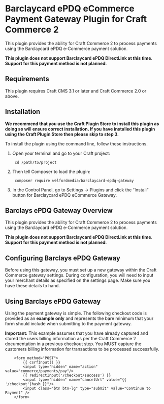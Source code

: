 # Barclaycard ePDQ eCommerce Payment Gateway Plugin for Craft Commerce 2

This plugin provides the ability for Craft Commerce 2 to process payments using the Barclaycard ePDQ e-Commerce payment solution.

**This plugin does not support Barclaycard ePDQ DirectLink at this time. Support for this payment method is not planned.** 

## Requirements

This plugin requires Craft CMS 3.1 or later and Craft Commerce 2.0 or above.

## Installation

**We recommend that you use the Craft Plugin Store to install this plugin as doing so will ensure correct installation. If you have installed this plugin using the Craft Plugin Store then please skip to step 3.**

To install the plugin using the command line, follow these instructions.

1. Open your terminal and go to your Craft project:

        cd /path/to/project

2. Then tell Composer to load the plugin:

        composer require welfordmedia/barclaycard-epdq-gateway

3. In the Control Panel, go to Settings → Plugins and click the “Install” button for Barclaycard ePDQ eCommerce Gateway.

## Barclays ePDQ Gateway Overview

This plugin provides the ability for Craft Commerce 2 to process payments using the Barclaycard ePDQ e-Commerce payment solution.

**This plugin does not support Barclaycard ePDQ DirectLink at this time. Support for this payment method is not planned.**

## Configuring Barclays ePDQ Gateway

Before using this gateway, you must set up a new gateway within the Craft Commerce gateway settings. During configuration, you will need to input your merchant details as specified on the settings page. Make sure you have these details to hand.

## Using Barclays ePDQ Gateway

Using the payment gateway is simple. The following checkout code is provided as an **example only** and represents the bare minimum that your form should include when submitting to the payment gateway.

**Important:** This example assumes that you have already captured and stored the users billing information as per the Craft Commerce 2 documentation in a previous checkout step. You MUST capture the customers billing information for transactions to be processed successfully.

        <form method="POST">
            {{ csrfInput() }}
            <input type="hidden" name="action" value="commerce/payments/pay"/>
            {{ redirectInput('/checkout/success') }}
            <input type="hidden" name="cancelUrl" value="{{ '/checkout'|hash }}"/>
            <input class="btn btn-lg" type="submit" value="Continue to Payment" />
        </form>